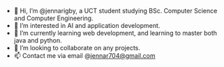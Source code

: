 - 👋 Hi, I’m @jennarigby, a UCT student studying BSc. Computer Science and Computer Engineering.
- 👀 I’m interested in AI and application development.
- 🌱 I’m currently learning web development, and learning to master both java and python.
- 💞️ I’m looking to collaborate on any projects.
- 📫 Contact me via email @jennar704@gmail.com
